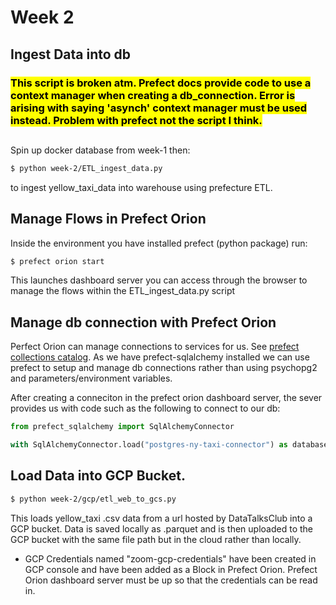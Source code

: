 # Week 2

## Ingest Data into db

### <mark>This script is broken atm. Prefect docs provide code to use a context manager when creating a db_connection. Error is arising with saying 'asynch' context manager must be used instead. Problem with prefect not the script I think.</mark>
## 
Spin up docker database from week-1 then: 
```bash
$ python week-2/ETL_ingest_data.py
```
to ingest yellow_taxi_data into warehouse using prefecture ETL.


## Manage Flows in Prefect Orion
Inside the environment you have installed prefect (python package) run:
```bash
$ prefect orion start
```
This launches dashboard server you can access through the browser to manage the flows within  the ETL_ingest_data.py script

## Manage db connection with Prefect Orion
Perfect Orion can manage connections to services for us. See [prefect collections catalog](https://docs.prefect.io/collections/catalog/).
As we have prefect-sqlalchemy installed we can use prefect to setup and manage db connections rather than using psychopg2 and parameters/environment variables.

After creating a conneciton in the prefect orion dashboard server, the sever provides us with code such as the following to connect to our db:
```python
from prefect_sqlalchemy import SqlAlchemyConnector

with SqlAlchemyConnector.load("postgres-ny-taxi-connector") as database_block:

```

## Load Data into GCP Bucket.
```bash
$ python week-2/gcp/etl_web_to_gcs.py 
```
This loads yellow_taxi .csv data from a url hosted by DataTalksClub into a GCP bucket.
Data is saved locally as .parquet and is then uploaded to the GCP bucket with the same file path but in the cloud rather than locally. 
* GCP Credentials named "zoom-gcp-credentials" have been created in GCP console and have been added as a Block in Prefect Orion. Prefect Orion dashboard server must be up so that the credentials can be read in. 